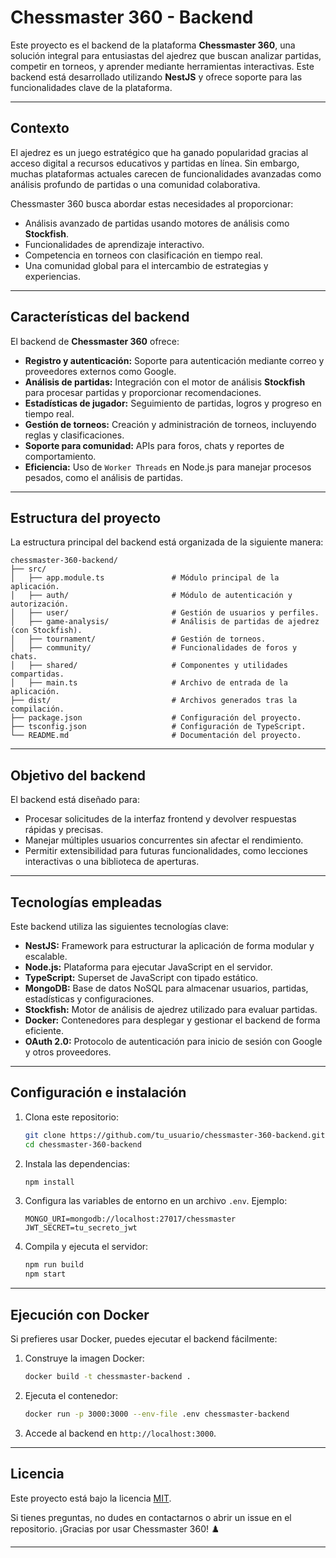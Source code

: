 # **Chessmaster 360 - Backend**

Este proyecto es el backend de la plataforma **Chessmaster 360**, una solución integral para entusiastas del ajedrez que buscan analizar partidas, competir en torneos, y aprender mediante herramientas interactivas. Este backend está desarrollado utilizando **NestJS** y ofrece soporte para las funcionalidades clave de la plataforma.

---

## **Contexto**

El ajedrez es un juego estratégico que ha ganado popularidad gracias al acceso digital a recursos educativos y partidas en línea. Sin embargo, muchas plataformas actuales carecen de funcionalidades avanzadas como análisis profundo de partidas o una comunidad colaborativa.

Chessmaster 360 busca abordar estas necesidades al proporcionar:

- Análisis avanzado de partidas usando motores de análisis como **Stockfish**.
- Funcionalidades de aprendizaje interactivo.
- Competencia en torneos con clasificación en tiempo real.
- Una comunidad global para el intercambio de estrategias y experiencias.

---

## **Características del backend**

El backend de **Chessmaster 360** ofrece:

- **Registro y autenticación:** Soporte para autenticación mediante correo y proveedores externos como Google.
- **Análisis de partidas:** Integración con el motor de análisis **Stockfish** para procesar partidas y proporcionar recomendaciones.
- **Estadísticas de jugador:** Seguimiento de partidas, logros y progreso en tiempo real.
- **Gestión de torneos:** Creación y administración de torneos, incluyendo reglas y clasificaciones.
- **Soporte para comunidad:** APIs para foros, chats y reportes de comportamiento.
- **Eficiencia:** Uso de `Worker Threads` en Node.js para manejar procesos pesados, como el análisis de partidas.

---

## **Estructura del proyecto**

La estructura principal del backend está organizada de la siguiente manera:

```
chessmaster-360-backend/
├── src/
│   ├── app.module.ts               # Módulo principal de la aplicación.
│   ├── auth/                       # Módulo de autenticación y autorización.
│   ├── user/                       # Gestión de usuarios y perfiles.
│   ├── game-analysis/              # Análisis de partidas de ajedrez (con Stockfish).
│   ├── tournament/                 # Gestión de torneos.
│   ├── community/                  # Funcionalidades de foros y chats.
│   ├── shared/                     # Componentes y utilidades compartidas.
│   ├── main.ts                     # Archivo de entrada de la aplicación.
├── dist/                           # Archivos generados tras la compilación.
├── package.json                    # Configuración del proyecto.
├── tsconfig.json                   # Configuración de TypeScript.
└── README.md                       # Documentación del proyecto.
```

---

## **Objetivo del backend**

El backend está diseñado para:

- Procesar solicitudes de la interfaz frontend y devolver respuestas rápidas y precisas.
- Manejar múltiples usuarios concurrentes sin afectar el rendimiento.
- Permitir extensibilidad para futuras funcionalidades, como lecciones interactivas o una biblioteca de aperturas.

---

## **Tecnologías empleadas**

Este backend utiliza las siguientes tecnologías clave:

- **NestJS:** Framework para estructurar la aplicación de forma modular y escalable.
- **Node.js:** Plataforma para ejecutar JavaScript en el servidor.
- **TypeScript:** Superset de JavaScript con tipado estático.
- **MongoDB:** Base de datos NoSQL para almacenar usuarios, partidas, estadísticas y configuraciones.
- **Stockfish:** Motor de análisis de ajedrez utilizado para evaluar partidas.
- **Docker:** Contenedores para desplegar y gestionar el backend de forma eficiente.
- **OAuth 2.0:** Protocolo de autenticación para inicio de sesión con Google y otros proveedores.

---

## **Configuración e instalación**

1. Clona este repositorio:

   ```bash
   git clone https://github.com/tu_usuario/chessmaster-360-backend.git
   cd chessmaster-360-backend
   ```

2. Instala las dependencias:

   ```bash
   npm install
   ```

3. Configura las variables de entorno en un archivo `.env`. Ejemplo:

   ```env
   MONGO_URI=mongodb://localhost:27017/chessmaster
   JWT_SECRET=tu_secreto_jwt
   ```

4. Compila y ejecuta el servidor:
   ```bash
   npm run build
   npm start
   ```

---

## **Ejecución con Docker**

Si prefieres usar Docker, puedes ejecutar el backend fácilmente:

1. Construye la imagen Docker:

   ```bash
   docker build -t chessmaster-backend .
   ```

2. Ejecuta el contenedor:

   ```bash
   docker run -p 3000:3000 --env-file .env chessmaster-backend
   ```

3. Accede al backend en `http://localhost:3000`.

---

## **Licencia**

Este proyecto está bajo la licencia [MIT](LICENSE).

Si tienes preguntas, no dudes en contactarnos o abrir un issue en el repositorio. ¡Gracias por usar Chessmaster 360! ♟️

---
